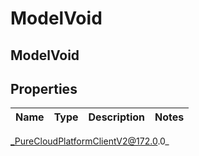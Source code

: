 # ModelVoid

## ModelVoid

## Properties

|Name | Type | Description | Notes|
|------------ | ------------- | ------------- | -------------|



_PureCloudPlatformClientV2@172.0.0_
